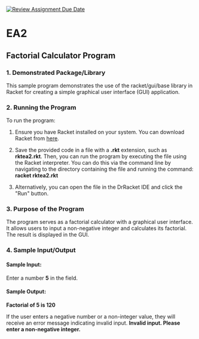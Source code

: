 [![Review Assignment Due Date](https://classroom.github.com/assets/deadline-readme-button-24ddc0f5d75046c5622901739e7c5dd533143b0c8e959d652212380cedb1ea36.svg)](https://classroom.github.com/a/RPDAFNpj)
# EA2

## Factorial Calculator Program

### 1. Demonstrated Package/Library

This sample program demonstrates the use of the racket/gui/base library in Racket for 
creating a simple graphical user interface (GUI) application.

### 2. Running the Program

To run the program:

1. Ensure you have Racket installed on your system.
You can download Racket from [here](https://download.racket-lang.org/).

2. Save the provided code in a file with a __.rkt__ extension, such as __rktea2.rkt__.
Then, you can run the program by executing the file using the Racket interpreter.
You can do this via the command line by navigating to the directory containing the file
and running the command: __racket rktea2.rkt__

3. Alternatively, you can open the file in the DrRacket IDE and click the "Run" button.

### 3. Purpose of the Program

The program serves as a factorial calculator with a graphical user interface.
It allows users to input a non-negative integer and calculates its factorial.
The result is displayed in the GUI.

### 4. Sample Input/Output

#### Sample Input:
Enter a number __5__ in the field.
  
#### Sample Output: 
__Factorial of 5 is 120__

If the user enters a negative number or a non-integer value, they will receive an error
message indicating invalid input.
__Invalid input. Please enter a non-negative integer.__






